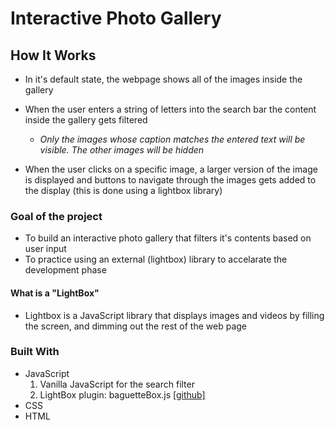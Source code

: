 # Interactive Photo Gallery

## How It Works

- In it's default state, the webpage shows all of the images inside the gallery

- When the user enters a string of letters into the search bar the content inside the gallery gets filtered

  - _Only the images whose caption matches the entered text will be visible. The other images will be hidden_

- When the user clicks on a specific image, a larger version of the image is displayed and buttons to navigate through the images gets added to the display (this is done using a lightbox library)

### Goal of the project

- To build an interactive photo gallery that filters it's contents based on user input
- To practice using an external (lightbox) library to accelarate the development phase

#### What is a "LightBox"

- Lightbox is a JavaScript library that displays images and videos by filling the screen, and dimming out the rest of the web page

### Built With

- JavaScript
  1. Vanilla JavaScript for the search filter
  2. LightBox plugin: baguetteBox.js [[github]](https://github.com/feimosi/baguetteBox.js)
- CSS
- HTML


